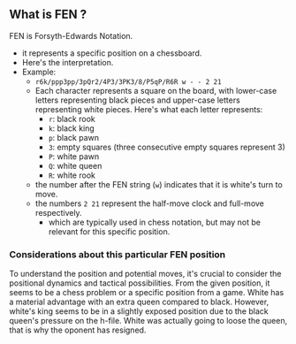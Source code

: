 
## What is FEN ?
FEN is Forsyth-Edwards Notation.
- it represents a specific position on a chessboard.
- Here's the interpretation.
- Example:
  + `r6k/ppp3pp/3pQr2/4P3/3PK3/8/P5qP/R6R w - - 2 21`
  + Each character represents a square on the board, with lower-case letters representing black pieces and upper-case letters representing white pieces. Here's what each letter represents:
    * `r`: black rook
    * `k`: black king
    * `p`: black pawn
    * `3`: empty squares (three consecutive empty squares represent 3)
    * `P`: white pawn
    * `Q`: white queen
    * `R`: white rook
  + the number after the FEN string (`w`) indicates that it is white's turn to move.
  + the numbers `2 21` represent the half-move clock and full-move respectively.
    * which are typically used in chess notation, but may not be relevant for this specific position.

### Considerations about this particular FEN position
To understand the position and potential moves, it's crucial to consider the positional dynamics and tactical possibilities.
From the given position, it seems to be a chess problem or a specific position from a game.
White has a material advantage with an extra queen compared to black.
However, white's king seems to be in a slightly exposed position due to the black queen's pressure on the h-file.
White was actually going to loose the queen, that is why the oponent has resigned.
